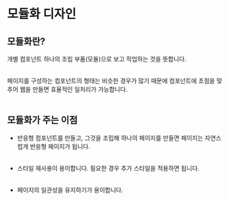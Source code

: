 # 모듈화 디자인

## 모듈화란?
개별 컴포넌트 하나의 조립 부품(모듈)으로 보고 작업하는 것을 뜻합니다.<br><br>

페이지를 구성하는 컴포넌트의 형태는 비슷한 경우가 많기 때문에 컴포넌트에 초점을 맞추어 웹을 만들면 효율적인 일처리가 가능합니다.<br><br>

## 모듈화가 주는 이점
* 반응형 컴포넌트를 만들고, 그것을 조립해 하나의 페이지를 만들면 페이지는 자연스럽게 반응형 페이지가 됩니다.<br><br>

* 스타일 재사용이 용이합니다. 필요한 경우 추가 스타일을 적용하면 됩니다.<br><br>

* 페이지의 일관성을 유지하기가 용이합니다.<br><br>
